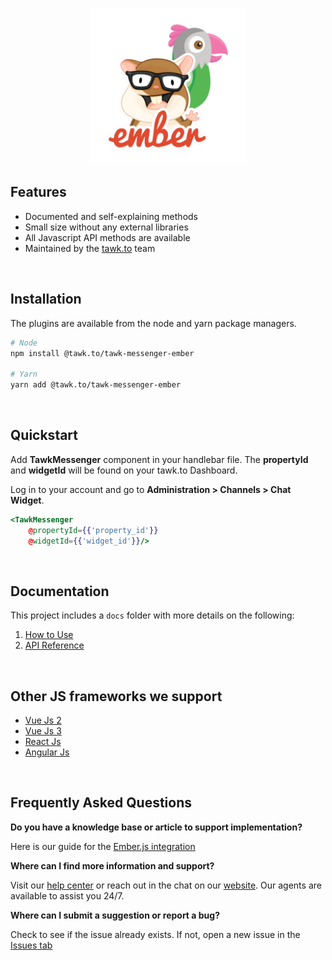 <p align="center">
    <img width="250"
        src="./images/tawk-ember-logo.png"
        alt="Tawk Ember logo">
</p>

## Features
- Documented and self-explaining methods
- Small size without any external libraries
- All Javascript API methods are available
- Maintained by the [tawk.to](https://www.tawk.to]) team

<br/>

## Installation
The plugins are available from the node and yarn package managers.
```bash
# Node
npm install @tawk.to/tawk-messenger-ember

# Yarn
yarn add @tawk.to/tawk-messenger-ember
```

<br/>

## Quickstart
Add **TawkMessenger** component in your handlebar file. The **propertyId** and **widgetId** will
be found on your tawk.to Dashboard.

Log in to your account and go to **Administration > Channels > Chat Widget**.

```hbs
<TawkMessenger
    @propertyId={{'property_id'}}
    @widgetId={{'widget_id'}}/>
```

<br/>

## Documentation

This project includes a `docs` folder with more details on the following:
1.  [How to Use](docs/how-to-use.md)
1.  [API Reference](docs/api-reference.md)

<br/>

## Other JS frameworks we support
- [Vue Js 2](https://github.com/tawk/tawk-messenger-vue-2)
- [Vue Js 3](https://github.com/tawk/tawk-messenger-vue-3)
- [React Js](https://github.com/tawk/tawk-messenger-react)
- [Angular Js](https://github.com/tawk/tawk-messenger-angular)


<br/>

## Frequently Asked Questions

**Do you have a knowledge base or article to support implementation?**

Here is our guide for the [Ember.js integration](https://help.tawk.to/article/ember-js )

**Where can I find more information and support?**

Visit our [help center](https://help.tawk.to) or reach out in the chat on our [website](https://tawk.to). Our agents are available to assist you 24/7.

**Where can I submit a suggestion or report a bug?**

Check to see if the issue already exists. If not, open a new issue in the [Issues tab](https://github.com/tawk/tawk-messenger-ember/issues)
